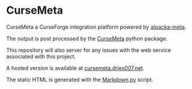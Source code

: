 # CurseMeta

CurseMeta a CurseForge integration platform powered by [alpacka-meta](https://github.com/NikkyAI/alpacka-meta).

The output is post processed by the [CurseMeta](./CurseMeta) python package.

This repository will also server for any issues with the web service associated with this project.

A hosted version is available at [cursemeta.dries007.net](https://cursemeta.dries007.net/).

The static HTML is generated with the [Markdown.py](Markdown.py) script.

